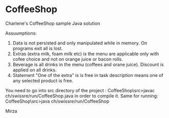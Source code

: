 # CoffeeShop
Charlene's CoffeeShop sample Java solution

Assuumptions:

1. Data is not persisted and only manipulated while in memory. On programs exit all is lost.
2. Extras (extra milk, foam milk etc) is the menu are applicable only with cofee choice and not on orange juice or bacon rolls.
3. Beverage is all drinks in the menu (coffees and orane juice). Discount is applied on all drinks.
4. Statement "One of the extra" is is free in task description means one of any selected product is free.


You need to go into src directory of the project : CoffeeShop\src>javac ch/swissre/run/CoffeeShop.java
in order to compile it.
Same for running: CoffeeShop\src>java ch/swissre/run/CoffeeShop

Mirza